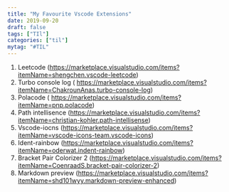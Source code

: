 ```yaml
---
title: "My Favourite Vscode Extensions"
date: 2019-09-20
draft: false
tags: ["TIl"]
categories: ["til"]
mytag: "#TIL"
---
```


1. Leetcode (https://marketplace.visualstudio.com/items?itemName=shengchen.vscode-leetcode)
2. Turbo console log ( https://marketplace.visualstudio.com/items?itemName=ChakrounAnas.turbo-console-log)
3. Polacode ( https://marketplace.visualstudio.com/items?itemName=pnp.polacode)
4. Path intellisence (https://marketplace.visualstudio.com/items?itemName=christian-kohler.path-intellisense)
5. Vscode-iocns (https://marketplace.visualstudio.com/items?itemName=vscode-icons-team.vscode-icons)
6. Ident-rainbow (https://marketplace.visualstudio.com/items?itemName=oderwat.indent-rainbow)
7. Bracket Pair Colorizer 2 (https://marketplace.visualstudio.com/items?itemName=CoenraadS.bracket-pair-colorizer-2)
8. Markdown preview (https://marketplace.visualstudio.com/items?itemName=shd101wyy.markdown-preview-enhanced)
